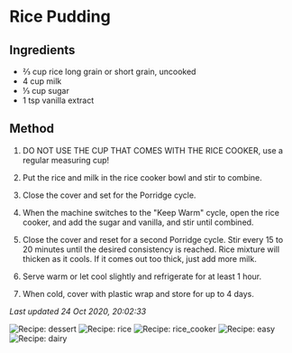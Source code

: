 # Rice Pudding

## Ingredients

- ⅔ cup rice long grain or short grain, uncooked
- 4 cup milk
- ⅓ cup sugar
- 1 tsp vanilla extract

## Method

1. DO NOT USE THE CUP THAT COMES WITH THE RICE COOKER, use a regular measuring cup!

2. Put the rice and milk in the rice cooker bowl and stir to combine.

3. Close the cover and set for the Porridge cycle.

4. When the machine switches to the "Keep Warm" cycle, open the rice cooker, and add the sugar and vanilla, and stir until combined.

5. Close the cover and reset for a second Porridge cycle. Stir every 15 to 20 minutes until the desired consistency is reached. Rice mixture will thicken as it cools. If it comes out too thick, just add more milk.

6. Serve warm or let cool slightly and refrigerate for at least 1 hour.

7. When cold, cover with plastic wrap and store for up to 4 days.

*Last updated 24 Oct 2020, 20:02:33*

![Recipe: dessert](https://img.shields.io/badge/tag-dessert-blue.svg) ![Recipe: rice](https://img.shields.io/badge/tag-rice-blue.svg) ![Recipe: rice_cooker](https://img.shields.io/badge/tag-rice_cooker-blue.svg) ![Recipe: easy](https://img.shields.io/badge/tag-easy-blue.svg) ![Recipe: dairy](https://img.shields.io/badge/tag-dairy-blue.svg)
